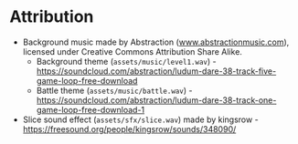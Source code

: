Attribution
===========

- Background music made by Abstraction (www.abstractionmusic.com), licensed
  under Creative Commons Attribution Share Alike.
  - Background theme (`assets/music/level1.wav`) - https://soundcloud.com/abstraction/ludum-dare-38-track-five-game-loop-free-download
  - Battle theme (`assets/music/battle.wav`) - https://soundcloud.com/abstraction/ludum-dare-38-track-one-game-loop-free-download-1
- Slice sound effect (`assets/sfx/slice.wav`) made by kingsrow - https://freesound.org/people/kingsrow/sounds/348090/
